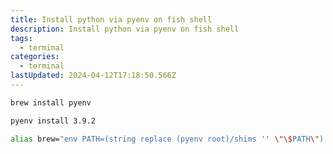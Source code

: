 ```yaml
---
title: Install python via pyenv on fish shell
description: Install python via pyenv on fish shell
tags:
  - terminal
categories:
  - terminal
lastUpdated: 2024-04-12T17:18:50.566Z
---
```


```bash
brew install pyenv
```
```bash
pyenv install 3.9.2
```

```bash
alias brew="env PATH=(string replace (pyenv root)/shims '' \"\$PATH\") brew"
```
